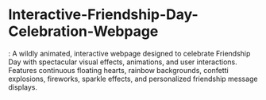 # Interactive-Friendship-Day-Celebration-Webpage
: A wildly animated, interactive webpage designed to celebrate Friendship Day with spectacular visual effects, animations, and user interactions. Features continuous floating hearts, rainbow backgrounds, confetti explosions, fireworks, sparkle effects, and personalized friendship message displays. 
